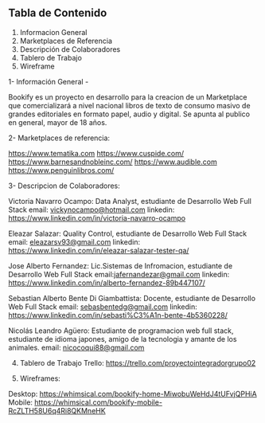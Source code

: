 ## Tabla de Contenido
1. Informacion General 
2. Marketplaces de Referencia
3. Descripción de Colaboradores
4. Tablero de Trabajo
5. Wireframe

1- Información General - 

Bookify es un proyecto en desarrollo para la creacion de un Marketplace que comercializará a nivel nacional libros de texto de consumo masivo de grandes editoriales en formato papel, audio y digital.
Se apunta al publico en general, mayor de 18 años.

2- Marketplaces de referencia: 

https://www.tematika.com
https://www.cuspide.com/
https://www.barnesandnobleinc.com/
https://www.audible.com
https://www.penguinlibros.com/

3- Descripcion de Colaboradores:

Victoria Navarro Ocampo: Data Analyst, estudiante de Desarrollo Web Full Stack 
email: vickynocampo@hotmail.com
linkedin: https://www.linkedin.com/in/victoria-navarro-ocampo

Eleazar Salazar: Quality Control, estudiante de Desarrollo Web Full Stack
email: eleazarsv93@gmail.com
linkedin: https://www.linkedin.com/in/eleazar-salazar-tester-qa/

Jose Alberto Fernandez: Lic.Sistemas de Infromacion, estudiante de Desarrollo Web Full Stack 
email:jafernandezar@gmail.com
linkedin: https://www.linkedin.com/in/alberto-fernandez-89b447107/

Sebastian Alberto Bente Di Giambattista: Docente, estudiante de Desarrollo Web Full Stack 
email: sebasbentedg@gmail.com
linkedin: https://www.linkedin.com/in/sebasti%C3%A1n-bente-4b5360228/

Nicolás Leandro Agüero: Estudiante de programacion web full stack, estudiante de idioma japones, amigo de la tecnologia y amante de los animales.
email: nicocoqui88@gmail.com

4. Tablero de Trabajo Trello:
https://trello.com/proyectointegradorgrupo02

5. Wireframes:

Desktop: https://whimsical.com/bookify-home-MiwobuWeHdJ4tUFvjQPHiA
Mobile: https://whimsical.com/bookify-mobile-RcZLTH58U6q4Ri8QKMneHK